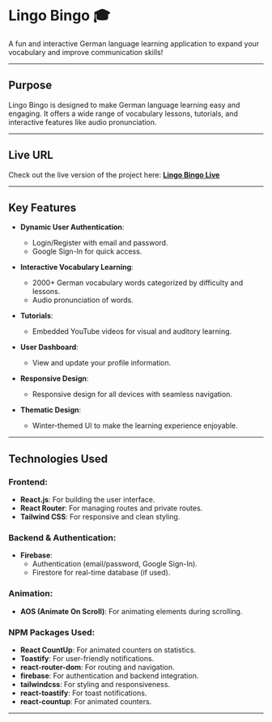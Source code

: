 # **Lingo Bingo** 🎓  
A fun and interactive German language learning application to expand your vocabulary and improve communication skills!

---

## **Purpose**
Lingo Bingo is designed to make German language learning easy and engaging. It offers a wide range of vocabulary lessons, tutorials, and interactive features like audio pronunciation.

---

## **Live URL**
Check out the live version of the project here: **[Lingo Bingo Live](https://lingo-bingo-27ebf.web.app/)**

---

## **Key Features**
- **Dynamic User Authentication**: 
  - Login/Register with email and password.
  - Google Sign-In for quick access.
  
- **Interactive Vocabulary Learning**:
  - 2000+ German vocabulary words categorized by difficulty and lessons.
  - Audio pronunciation of words.

- **Tutorials**:
  - Embedded YouTube videos for visual and auditory learning.

- **User Dashboard**:
  - View and update your profile information.

- **Responsive Design**:
  - Responsive design for all devices with seamless navigation. 

- **Thematic Design**:
  - Winter-themed UI to make the learning experience enjoyable.

---

## **Technologies Used**
### **Frontend**:
- **React.js**: For building the user interface.
- **React Router**: For managing routes and private routes.
- **Tailwind CSS**: For responsive and clean styling.

### **Backend & Authentication**:
- **Firebase**: 
  - Authentication (email/password, Google Sign-In).
  - Firestore for real-time database (if used).

### **Animation**:
- **AOS (Animate On Scroll)**: For animating elements during scrolling.

### **NPM Packages Used**:
- **React CountUp**: For animated counters on statistics.
- **Toastify**: For user-friendly notifications.
- **react-router-dom**: For routing and navigation.
- **firebase**: For authentication and backend integration.
- **tailwindcss**: For styling and responsiveness.
- **react-toastify**: For toast notifications.
- **react-countup**: For animated counters.

---


